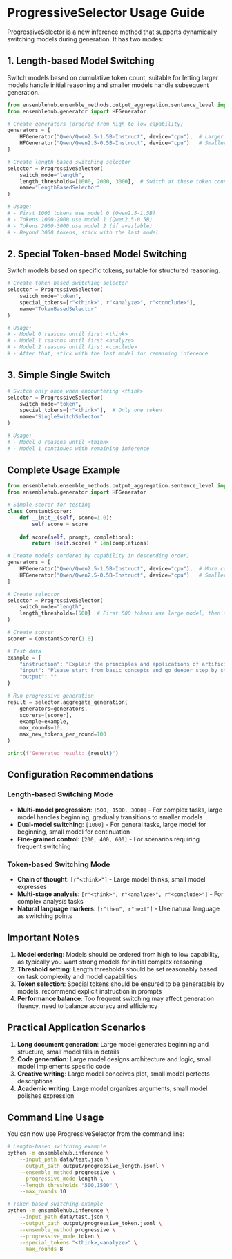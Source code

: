 # ProgressiveSelector Usage Guide

ProgressiveSelector is a new inference method that supports dynamically switching models during generation. It has two modes:

## 1. Length-based Model Switching

Switch models based on cumulative token count, suitable for letting larger models handle initial reasoning and smaller models handle subsequent generation.

```python
from ensemblehub.ensemble_methods.output_aggregation.sentence_level import ProgressiveSelector
from ensemblehub.generator import HFGenerator

# Create generators (ordered from high to low capability)
generators = [
    HFGenerator("Qwen/Qwen2.5-1.5B-Instruct", device="cpu"),  # Larger model used first
    HFGenerator("Qwen/Qwen2.5-0.5B-Instruct", device="cpu")   # Smaller model used later
]

# Create length-based switching selector
selector = ProgressiveSelector(
    switch_mode="length",
    length_thresholds=[1000, 2000, 3000],  # Switch at these token counts
    name="LengthBasedSelector"
)

# Usage:
# - First 1000 tokens use model 0 (Qwen2.5-1.5B)
# - Tokens 1000-2000 use model 1 (Qwen2.5-0.5B) 
# - Tokens 2000-3000 use model 2 (if available)
# - Beyond 3000 tokens, stick with the last model
```

## 2. Special Token-based Model Switching

Switch models based on specific tokens, suitable for structured reasoning.

```python
# Create token-based switching selector
selector = ProgressiveSelector(
    switch_mode="token",
    special_tokens=[r"<think>", r"<analyze>", r"<conclude>"],
    name="TokenBasedSelector"
)

# Usage:
# - Model 0 reasons until first <think>
# - Model 1 reasons until first <analyze> 
# - Model 2 reasons until first <conclude>
# - After that, stick with the last model for remaining inference
```

## 3. Simple Single Switch

```python
# Switch only once when encountering <think>
selector = ProgressiveSelector(
    switch_mode="token",
    special_tokens=[r"<think>"],  # Only one token
    name="SingleSwitchSelector"
)

# Usage:
# - Model 0 reasons until <think>
# - Model 1 continues with remaining inference
```

## Complete Usage Example

```python
from ensemblehub.ensemble_methods.output_aggregation.sentence_level import ProgressiveSelector
from ensemblehub.generator import HFGenerator

# Simple scorer for testing
class ConstantScorer:
    def __init__(self, score=1.0):
        self.score = score
    
    def score(self, prompt, completions):
        return [self.score] * len(completions)

# Create models (ordered by capability in descending order)
generators = [
    HFGenerator("Qwen/Qwen2.5-1.5B-Instruct", device="cpu"),  # More capable model
    HFGenerator("Qwen/Qwen2.5-0.5B-Instruct", device="cpu")   # Smaller model
]

# Create selector
selector = ProgressiveSelector(
    switch_mode="length",
    length_thresholds=[500]  # First 500 tokens use large model, then small model
)

# Create scorer
scorer = ConstantScorer(1.0)

# Test data
example = {
    "instruction": "Explain the principles and applications of artificial intelligence in detail",
    "input": "Please start from basic concepts and go deeper step by step.",
    "output": ""
}

# Run progressive generation
result = selector.aggregate_generation(
    generators=generators,
    scorers=[scorer],
    example=example,
    max_rounds=10,
    max_new_tokens_per_round=100
)

print(f"Generated result: {result}")
```

## Configuration Recommendations

### Length-based Switching Mode
- **Multi-model progression**: `[500, 1500, 3000]` - For complex tasks, large model handles beginning, gradually transitions to smaller models
- **Dual-model switching**: `[1000]` - For general tasks, large model for beginning, small model for continuation
- **Fine-grained control**: `[200, 400, 600]` - For scenarios requiring frequent switching

### Token-based Switching Mode
- **Chain of thought**: `[r"<think>"]` - Large model thinks, small model expresses
- **Multi-stage analysis**: `[r"<think>", r"<analyze>", r"<conclude>"]` - For complex analysis tasks
- **Natural language markers**: `[r"then", r"next"]` - Use natural language as switching points

## Important Notes

1. **Model ordering**: Models should be ordered from high to low capability, as typically you want strong models for initial complex reasoning
2. **Threshold setting**: Length thresholds should be set reasonably based on task complexity and model capabilities
3. **Token selection**: Special tokens should be ensured to be generatable by models, recommend explicit instruction in prompts
4. **Performance balance**: Too frequent switching may affect generation fluency, need to balance accuracy and efficiency

## Practical Application Scenarios

1. **Long document generation**: Large model generates beginning and structure, small model fills in details
2. **Code generation**: Large model designs architecture and logic, small model implements specific code
3. **Creative writing**: Large model conceives plot, small model perfects descriptions
4. **Academic writing**: Large model organizes arguments, small model polishes expression

## Command Line Usage

You can now use ProgressiveSelector from the command line:

```bash
# Length-based switching example
python -m ensemblehub.inference \
    --input_path data/test.json \
    --output_path output/progressive_length.jsonl \
    --ensemble_method progressive \
    --progressive_mode length \
    --length_thresholds "500,1500" \
    --max_rounds 10

# Token-based switching example  
python -m ensemblehub.inference \
    --input_path data/test.json \
    --output_path output/progressive_token.jsonl \
    --ensemble_method progressive \
    --progressive_mode token \
    --special_tokens "<think>,<analyze>" \
    --max_rounds 8
```